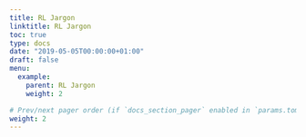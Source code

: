 ```yaml
---
title: RL Jargon
linktitle: RL Jargon
toc: true
type: docs
date: "2019-05-05T00:00:00+01:00"
draft: false
menu:
  example:
    parent: RL Jargon
    weight: 2

# Prev/next pager order (if `docs_section_pager` enabled in `params.toml`)
weight: 2
---
```

